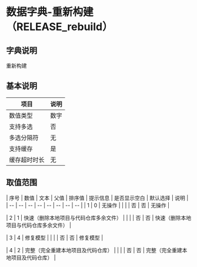 # 数据字典-重新构建（RELEASE_rebuild）
## 字典说明
重新构建

## 基本说明
| 项目 | 说明 |
| -- | -- |
| 数值类型 | 数字 |
| 支持多选 | 否 |
| 多选分隔符 | 无 |
| 支持缓存 | 是 |
| 缓存超时时长 | 无 |

## 取值范围
| 序号 | 数值 | 文本 | 父值 | 排序值 | 提示信息 | 是否显示空白 | 默认选择 | 说明 |
| -- | -- | -- | -- | -- | -- | -- | -- |
| 1 | 0 | 无操作 |  |  |  | 否 | 否 | 无操作 |

| 2 | 1 | 快速（删除本地项目与代码仓库多余文件） |  |  |  | 否 | 否 | 快速（删除本地项目与代码仓库多余文件） |

| 3 | 4 | 修复模型 |  |  |  | 否 | 否 | 修复模型 |

| 4 | 2 | 完整（完全重建本地项目及代码仓库） |  |  |  | 否 | 否 | 完整（完全重建本地项目及代码仓库） |



